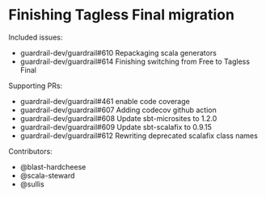 Finishing Tagless Final migration
====

Included issues:
- guardrail-dev/guardrail#610 Repackaging scala generators
- guardrail-dev/guardrail#614 Finishing switching from Free to Tagless Final

Supporting PRs:
- guardrail-dev/guardrail#461 enable code coverage
- guardrail-dev/guardrail#607 Adding codecov github action
- guardrail-dev/guardrail#608 Update sbt-microsites to 1.2.0
- guardrail-dev/guardrail#609 Update sbt-scalafix to 0.9.15
- guardrail-dev/guardrail#612 Rewriting deprecated scalafix class names

Contributors:
- @blast-hardcheese
- @scala-steward
- @sullis
